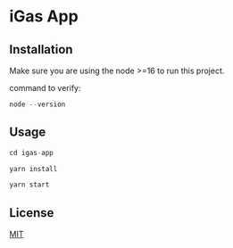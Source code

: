 # iGas App

## Installation

Make sure you are using the node >=16 to run this project.

command to verify:

```js
node --version
```

## Usage

```js
cd igas-app

yarn install

yarn start
```

## License

[MIT](https://choosealicense.com/licenses/mit/)
